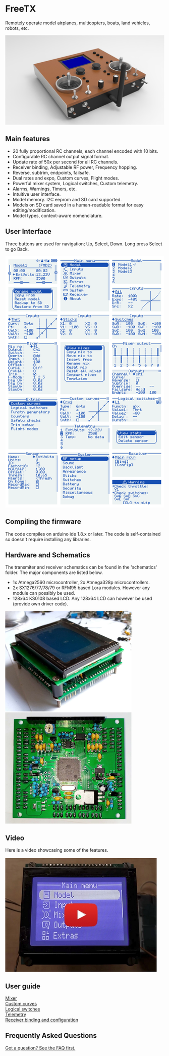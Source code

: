 # FreeTX
Remotely operate model airplanes, multicopters, boats, land vehicles, robots, etc.
<p align="left">
<img src="doc/tx_views.jpg"/>
</p>

## Main features
- 20 fully proportional RC channels, each channel encoded with 10 bits.
- Configurable RC channel output signal format.
- Update rate of 50x per second for all RC channels.
- Receiver binding, Adjustable RF power, Frequency hopping.
- Reverse, subtrim, endpoints, failsafe.
- Dual rates and expo, Custom curves, Flight modes.
- Powerful mixer system, Logical switches, Custom telemetry.
- Alarms, Warnings, Timers, etc.
- Intuitive user interface.
- Model memory. I2C eeprom and SD card supported.
- Models on SD card saved in a human-readable format for easy editing/modification.
- Model types, context-aware nomenclature.

## User Interface
Three buttons are used for navigation; Up, Select, Down. Long press Select to go Back.
<p align="left">
<img src="doc/img1.svg"/>
</p>

## Compiling the firmware
The code compiles on arduino ide 1.8.x or later. The code is self-contained so doesn't require installing any libraries. 

## Hardware and Schematics
The transmiter and receiver schematics can be found in the 'schematics' folder. 
The major components are listed below.
- 1x Atmega2560 microcontroller, 2x Atmega328p microcontrollers.
- 2x SX1276/77/78/79 or RFM95 based Lora modules. However any module can possibly be used.
- 128x64 KS0108 based LCD. Any 128x64 LCD can however be used (provide own driver code).

<p align="left">
<img src="doc/img2.jpg" width="400"/>
<img src="doc/img4.jpg" width="400"/>
</p>

## Video
Here is a video showcasing some of the features.
<br>
<br>
[![Features overview - FreeTX](doc/yt.jpg)](https://youtu.be/rDpRMRE8av0)

## User guide
[Mixer](doc/mixer.md)
<br>[Custom curves](doc/custom_curves.md)
<br>[Logical switches](doc/logical_switches.md)
<br>[Telemetry](doc/telemetry.md)
<br>[Receiver binding and configuration](doc/receiver_config.md)

## Frequently Asked Questions
[Got a question? See the FAQ first.](doc/faq.md)
